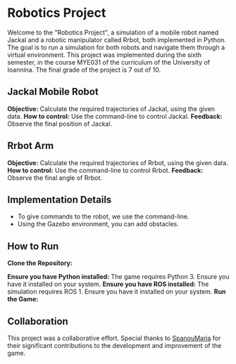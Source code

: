 # Robotics Project

Welcome to the "Robotics Project", a simulation of a mobile robot named Jackal and a robotic manipulator called Rrbot, both implemented in Python. The goal is to run a simulation for both robots and navigate them through a virtual environment. This project was implemented during the sixth semester, in the course MYE031 of the curriculum of the University of Ioannina. The final grade of the project is 7 out of 10.


## Jackal Mobile Robot
**Objective:** Calculate the required trajectories of Jackal, using the given data.
**How to control:** Use the command-line to control Jackal.
**Feedback:** Observe the final position of Jackal.

## Rrbot Arm
**Objective:** Calculate the required trajectories of Rrbot, using the given data.
**How to control:** Use the command-line to control Rrbot.
**Feedback:** Observe the final angle of Rrbot.


## Implementation Details
- To give commands to the robot, we use the command-line.
- Using the Gazebo environment, you can add obstacles.


## How to Run
**Clone the Repository:**
    
**Ensure you have Python installed:** The game requires Python 3. Ensure you have it installed on your system.
**Ensure you have ROS installed:** The simulation requires ROS 1. Ensure you have it installed on your system.
**Run the Game:**


## Collaboration
This project was a collaborative effort. Special thanks to [SpanouMaria](https://github.com/SpanouMaria) for their significant contributions to the development and improvement of the game.
